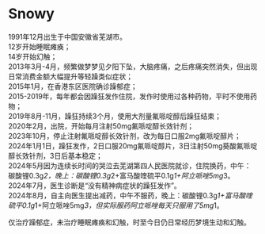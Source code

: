 # Snowy

1991年12月出生于中国安徽省芜湖市。  
12岁开始睡眠瘫痪；  
14岁开始幻触；  
2013年3月-4月，频繁做梦梦见夕阳下坠，大脑疼痛，之后疼痛突然消失，但出现日常消费金额大幅提升等轻躁类似症状；  
2015年1月，在香港东区医院确诊躁郁症；  
2015-2019年，每年都会因躁狂发作住院，发作时使用过各种药物，平时不使用药物；  
2019年8月-11月，躁狂持续3个月，使用大剂量氟哌啶醇后躁狂结束；  
2020年2月，出院，开始每月注射50mg氟哌啶醇长效针剂；  
2023年10月，停止注射氟哌啶醇长效针剂，改为每日口服2mg氟哌啶醇片；  
2024年1月1日，躁狂发作，2日口服20mg氟哌啶醇片，3日注射50mg葵酸氟哌啶醇长效针剂，3日后基本稳定；  
2024年5月因为连续长时间的哭泣去芜湖第四人民医院就诊，住院换药，中午：碳酸锂0.3g*2，晚上：碳酸锂0.3g*2+富马酸喹硫平0.1g*1+阿立哌唑5mg*3。  
2024年7月，医生诊断是“没有精神病症状的躁狂发作”。  
2024年8月，自主向医生提出减药，中午不服药，晚上：碳酸锂0.3g*1+富马酸喹硫平0.1g*1+阿立哌唑5mg*3，但实际服药阿立哌唑每天只服用了5mg*1。  

仅治疗躁郁症，未治疗睡眠瘫痪和幻触，时至今日仍日常经历梦境生动和幻触。
